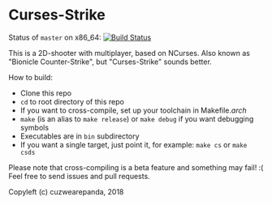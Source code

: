 # Curses-Strike
Status of `master` on x86_64: [![Build Status](https://travis-ci.com/CursesGames/CursesStrike.svg?branch=master)](https://travis-ci.com/CursesGames/CursesStrike)

This is a 2D-shooter with multiplayer, based on NCurses.
Also known as "Bionicle Counter-Strike", but "Curses-Strike" sounds better.

How to build:
- Clone this repo
- `cd` to root directory of this repo
- If you want to cross-compile,	set up your toolchain in Makefile.*arch* 
- `make` (is an alias to `make release`) or `make debug` if you want debugging symbols
- Executables are in `bin` subdirectory
- If you want a single target, just point it, for example: `make cs` or `make csds`

Please note that cross-compiling is a beta feature and something may fail! :(
Feel free to send issues and pull requests.

Copyleft (c) cuzwearepanda, 2018
